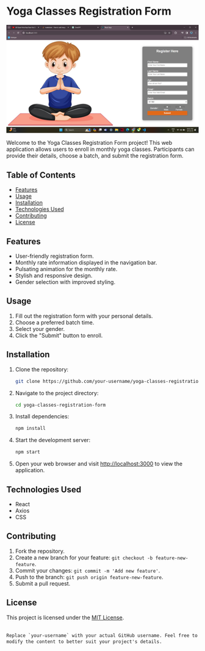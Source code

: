 
# Yoga Classes Registration Form
![Alt text](https://github.com/Utsav7428/my-registration-app/blob/main/Screenshot%20(88).png?raw=true)

Welcome to the Yoga Classes Registration Form project! This web application allows users to enroll in monthly yoga classes. Participants can provide their details, choose a batch, and submit the registration form.

## Table of Contents
- [Features](#features)
- [Usage](#usage)
- [Installation](#installation)
- [Technologies Used](#technologies-used)
- [Contributing](#contributing)
- [License](#license)

## Features
- User-friendly registration form.
- Monthly rate information displayed in the navigation bar.
- Pulsating animation for the monthly rate.
- Stylish and responsive design.
- Gender selection with improved styling.

## Usage
1. Fill out the registration form with your personal details.
2. Choose a preferred batch time.
3. Select your gender.
4. Click the "Submit" button to enroll.

## Installation
1. Clone the repository:
   ```bash
   git clone https://github.com/your-username/yoga-classes-registration-form.git
   ```

2. Navigate to the project directory:
   ```bash
   cd yoga-classes-registration-form
   ```

3. Install dependencies:
   ```bash
   npm install
   ```

4. Start the development server:
   ```bash
   npm start
   ```

5. Open your web browser and visit [http://localhost:3000](http://localhost:3000) to view the application.

## Technologies Used
- React
- Axios
- CSS

## Contributing
1. Fork the repository.
2. Create a new branch for your feature: `git checkout -b feature-new-feature`.
3. Commit your changes: `git commit -m 'Add new feature'`.
4. Push to the branch: `git push origin feature-new-feature`.
5. Submit a pull request.

## License
This project is licensed under the [MIT License](LICENSE).
```

Replace `your-username` with your actual GitHub username. Feel free to modify the content to better suit your project's details.
